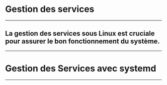 # **Gestion des services**
---


## **La gestion des services sous Linux est cruciale pour assurer le bon fonctionnement du système.**
---


# **Gestion des Services avec systemd**
---